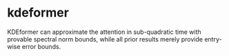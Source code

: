 # kdeformer
KDEformer can approximate the attention in sub-quadratic time with provable spectral norm bounds, while all prior results merely provide entry-wise error bounds.
